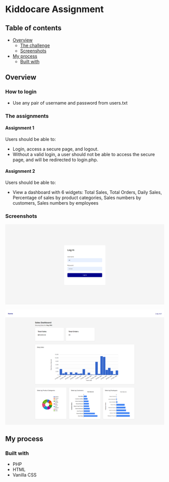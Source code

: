 # Kiddocare Assignment

## Table of contents

- [Overview](#overview)
  - [The challenge](#the-challenge)
  - [Screenshots](#screenshot)
- [My process](#my-process)
  - [Built with](#built-with)

## Overview

### How to login
- Use any pair of username and password from users.txt

### The assignments

#### Assignment 1
Users should be able to:
- Login, access a secure page, and logout.
- Without a valid login, a user should not be able to access the secure page, and will be redirected to login.php.

#### Assignment 2
Users should be able to:
- View a dashboard with 6 widgets: Total Sales, Total Orders, Daily Sales, Percentage of sales by product categories, Sales numbers by customers, Sales numbers by employees

### Screenshots

![Login Page screenshot](./img/screenshots/login-page-screenshot.png)

![Dashboard screenshot](./img/screenshots/dashboard-screenshot.png)


## My process

### Built with

- PHP
- HTML
- Vanilla CSS
